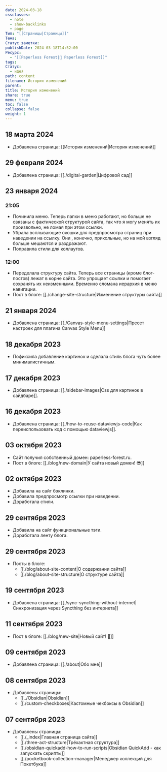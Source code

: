 ```yaml
---
date: 2024-03-18
cssclasses:
  - note
  - show-backlinks
  - page
Тип: "[[Страницы|Страницы]]"
Тема: 
Статус заметки: 
publishDate: 2024-03-18T14:52:00
Ресурс:
  - "[[Paperless Forest|🌱 Paperless Forest]]"
tags: 
Статус:
  - идея
path: content
filename: История изменений
parent: 
title: История изменений
share: true
menu: true
toc: false
collapse: false
weight: 1
---
```


## 18 марта 2024

- Добавлена страница: [[История изменений|История изменений]]

## 29 февраля 2024

- Добавлена страница: [[./digital-garden|Цифровой сад]]

## 23 января 2024

### 21:05

- Починила меню. Теперь папки в меню работают, но больше не связаны с фактической структурой сайта, так что я могу менять их произвольно, не ломая при этом ссылки.
- Убрала всплывающие окошки для предпросмотра страниц при наведении на ссылку. Они , конечно, прикольные, но на мой взгляд больше мешаются и раздражают.
- Поправила стили для коллаутов.

### 12:00

- Переделала структуру сайта. Теперь все страницы (кроме блог-постов) лежат в корне сайта. Это упрощает ссылки и помогает сохранять их неизменными. Временно сломана иерархия в меню навигации.
- Пост в блоге: [[./change-site-structure|Изменение структуры сайта]]

## 21 января 2024

- Добавлена страница: [[./Canvas-style-menu-settings|Пресет настроек для плагина Canvas Style Menu]]

## 18 декабря 2023

- Пофиксила добавление картинок и сделала стиль блога чуть более минималистичным.

## 17 декабря 2023

- Добавлена страница: [[./sidebar-images|Css для картинок в сайдбаре]].

## 16 декабря 2023

- Добавлена страница: [[./how-to-reuse-dataviewjs-code|Как переиспользовать код с помощью dataviewjs]].

## 03 октября 2023

- Сайт получил собственный домен: paperless-forest.ru.
- Пост в блоге: [[./blog/new-domain|У сайта новый домен! 😎]]

## 02 октября 2023

- Добавила на сайт бэклинки.
- Добавила предпросмотр ссылки при наведении.
- Доработала стили.

## 29 сентября 2023

- Добавила на сайт функциональные тэги.
- Доработала ленту блога.

## 29 сентября 2023

- Посты в блоге:
    - [[./blog/about-site-content|О содержании сайта]]
    - [[./blog/about-site-structure|О структуре сайта]]

## 19 сентября 2023

- Добавлена страница: [[./sync-syncthing-without-internet|Синхронизация через Syncthing без интернета]]

## 11 сентября 2023

- Пост в блоге: [[./blog/new-site|Новый сайт! 🎉]]

## 09 сентября 2023

- Добавлена страница: [[./about|Обо мне]]

## 08 сентября 2023

- Добавлены страницы:
    - [[../Obsidian|Obsidian]]
    - [[./custom-checkboxes|Кастомные чекбоксы в Obsidian]]

## 07 сентября 2023

- Добавлены страницы:
    - [[./_index|Главная страница сайта]]
    - [[./three-act-structure|Трёхактная структура]]
    - [[./obsidian-quickadd-how-to-run-scripts|Obsidian QuickAdd - как запускать скрипты]]
    - [[./pocketbook-collection-manager|Менеджер коллекций для Покетбука]]
